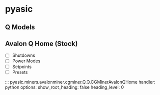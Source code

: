 # pyasic
## Q Models

## Avalon Q Home (Stock)

- [ ] Shutdowns
- [ ] Power Modes
- [ ] Setpoints
- [ ] Presets

::: pyasic.miners.avalonminer.cgminer.Q.Q.CGMinerAvalonQHome
    handler: python
    options:
        show_root_heading: false
        heading_level: 0


